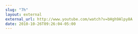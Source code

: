 ```yaml
---
slug: "7h"
layout: external
external_url: http://www.youtube.com/watch?v=bHgh9Alpy8A
date: 2010-10-26T09:26:04-05:00
---
```

